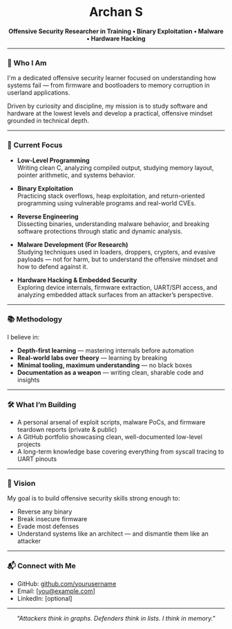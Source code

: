 <h1 align="center">Archan S</h1>
<p align="center"><strong>Offensive Security Researcher in Training • Binary Exploitation • Malware • Hardware Hacking</strong></p>

---

### 🧠 Who I Am

I'm a dedicated offensive security learner focused on understanding how systems fail — from firmware and bootloaders to memory corruption in userland applications.

Driven by curiosity and discipline, my mission is to study software and hardware at the lowest levels and develop a practical, offensive mindset grounded in technical depth.

---

### 🎯 Current Focus

- **Low-Level Programming**  
  Writing clean C, analyzing compiled output, studying memory layout, pointer arithmetic, and systems behavior.

- **Binary Exploitation**  
  Practicing stack overflows, heap exploitation, and return-oriented programming using vulnerable programs and real-world CVEs.

- **Reverse Engineering**  
  Dissecting binaries, understanding malware behavior, and breaking software protections through static and dynamic analysis.

- **Malware Development (For Research)**  
  Studying techniques used in loaders, droppers, crypters, and evasive payloads — not for harm, but to understand the offensive mindset and how to defend against it.

- **Hardware Hacking & Embedded Security**  
  Exploring device internals, firmware extraction, UART/SPI access, and analyzing embedded attack surfaces from an attacker’s perspective.

---

### 📚 Methodology

I believe in:

- **Depth-first learning** — mastering internals before automation  
- **Real-world labs over theory** — learning by breaking  
- **Minimal tooling, maximum understanding** — no black boxes  
- **Documentation as a weapon** — writing clean, sharable code and insights

---

### 🛠️ What I’m Building

- A personal arsenal of exploit scripts, malware PoCs, and firmware teardown reports (private & public)  
- A GitHub portfolio showcasing clean, well-documented low-level projects  
- A long-term knowledge base covering everything from syscall tracing to UART pinouts

---

### 🧭 Vision

My goal is to build offensive security skills strong enough to:

- Reverse any binary  
- Break insecure firmware  
- Evade most defenses  
- Understand systems like an architect — and dismantle them like an attacker

---

### 📬 Connect with Me

- GitHub: [github.com/yourusername](https://github.com/yourusername)  
- Email: [you@example.com]  
- LinkedIn: [optional]  

---

<p align="center"><em>"Attackers think in graphs. Defenders think in lists. I think in memory."</em></p>
